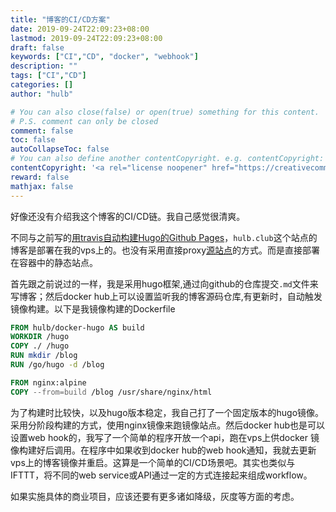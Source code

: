 ```yaml
---
title: "博客的CI/CD方案"
date: 2019-09-24T22:09:23+08:00
lastmod: 2019-09-24T22:09:23+08:00
draft: false
keywords: ["CI","CD", "docker", "webhook"]
description: ""
tags: ["CI","CD"]
categories: []
author: "hulb"

# You can also close(false) or open(true) something for this content.
# P.S. comment can only be closed
comment: false
toc: false
autoCollapseToc: false
# You can also define another contentCopyright. e.g. contentCopyright: "This is another copyright."
contentCopyright: '<a rel="license noopener" href="https://creativecommons.org/licenses/by-nc-nd/4.0/" target="_blank">CC BY-NC-ND 4.0</a>'
reward: false
mathjax: false
---
```

好像还没有介绍我这个博客的CI/CD链。我自己感觉很清爽。
<!--more-->

不同与之前写的[用travis自动构建Hugo的Github Pages](https://hulb.club/post/hugo-travis-github-pages)，`hulb.club`这个站点的博客是部署在我的vps上的。也没有采用直接proxy[源站点](https://hulb.github.io)的方式。而是直接部署在容器中的静态站点。

首先跟之前说过的一样，我是采用hugo框架,通过向github的仓库提交`.md`文件来写博客；然后docker hub上可以设置监听我的博客源码仓库,有更新时，自动触发镜像构建。以下是我镜像构建的Dockerfile

```Dockerfile
FROM hulb/docker-hugo AS build
WORKDIR /hugo
COPY ./ /hugo
RUN mkdir /blog
RUN /go/hugo -d /blog

FROM nginx:alpine
COPY --from=build /blog /usr/share/nginx/html
```

为了构建时比较快，以及hugo版本稳定，我自己打了一个固定版本的hugo镜像。采用分阶段构建的方式，使用nginx镜像来跑镜像站点。然后docker hub也是可以设置web hook的，我写了一个简单的程序开放一个api，跑在vps上供docker 镜像构建好后调用。在程序中如果收到docker hub的web hook通知，我就去更新vps上的博客镜像并重启。这算是一个简单的CI/CD场景吧。其实也类似与IFTTT，将不同的web service或API通过一定的方式连接起来组成workflow。

如果实施具体的商业项目，应该还要有更多诸如降级，灰度等方面的考虑。
